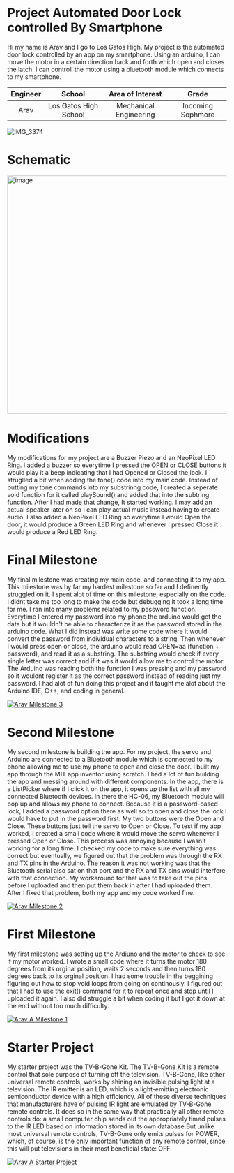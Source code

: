 ﻿# Project Automated Door Lock controlled By Smartphone 
Hi my name is Arav and I go to Los Gatos High. My project is the automated door lock controlled by an app on my smartphone. Using an arduino, I can move the motor in a certain direction back and forth which open and closes the latch. I can controll the motor using a bluetooth module which connects to my smartphone.

| **Engineer** | **School** | **Area of Interest** | **Grade** |
|:--:|:--:|:--:|:--:|
| Arav | Los Gatos High School | Mechanical Engineering | Incoming Sophmore

![IMG_3374](https://user-images.githubusercontent.com/107636256/174343360-5205d995-5982-4d61-a0ca-3b9098cd22a9.jpg)

# Schematic
<img width="546" alt="image" src="https://user-images.githubusercontent.com/107636256/180496190-ed4a2038-bb9d-4204-b286-a3a967b4bf79.png">

# Modifications
My modifications for my project are a Buzzer Piezo and an NeoPixel LED Ring. I added a buzzer so everytime I pressed the OPEN or CLOSE buttons it would play it a beep indicating that I had Opened or Closed the lock. I struglled a bit when adding the tone() code into my main code. Instead of putting my tone commands into my substrinng code, I created a seperate void function for it called playSound() and added that into the subtring function. After I had made that change, It started working. I may add an actual speaker later on so I can play actual music instead having to create audio. I also added a NeoPixel LED Ring so everytime I would Open the door, it would produce a Green LED Ring and whenever I pressed Close it would produce a Red LED Ring. 

  
# Final Milestone
My final milestone was creating my main code, and connecting it to my app. This milestone was by far my hardest milestone so far and I definently struggled on it. I spent alot of time on this milestone, especially on the code. I didnt take me too long to make the code but debugging it took a long time for me. I ran into many problems related to my password function. Everytime I entered my password into my phone the arduino would get the data but it wouldn't be able to characterize it as the password stored in the arduino code. What I did instead was write some code where it would convert the password from individual characters to a string. Then whenever I would press open or close, the arduino would read OPEN=aa (function + password), and read it as a substring. The substring would check if every single letter was correct and if it was it would allow me to control the motor. The Arduino was reading both the function I was pressing and my password so it wouldnt register it as the correct password instead of reading just my password. I had alot of fun doing this project and it taught me alot about the Arduino IDE, C++, and coding in general. 

[![Arav Milestone 3](https://res.cloudinary.com/marcomontalbano/image/upload/v1656518176/video_to_markdown/images/youtube--Eki0lcldMHU-c05b58ac6eb4c4700831b2b3070cd403.jpg)](https://youtu.be/Eki0lcldMHU "Arav Milestone 3")

# Second Milestone
My second milestone is building the app. For my project, the servo and Arduino are connected to a Bluetooth module which is connected to my phone allowing me to use my phone to open and close the door. I built my app through the MIT app inventor using scratch. I had a lot of fun building the app and messing around with different components. In the app, there is a ListPicker where if I click it on the app, it opens up the list with all my connected Bluetooth devices. In there the HC-06, my Bluetooth module will pop up and allows my phone to connect. Because it is a password-based lock, I added a password option there as well so to open and close the lock I would have to put in the password first. My two buttons were the Open and Close. These buttons just tell the servo to Open or Close. To test if my app worked, I created a small code where it would move the servo whenever I pressed Open or Close. This process was annoying because I wasn't working for a long time. I checked my code to make sure everything was correct but eventually, we figured out that the problem was through the RX and TX pins in the Arduino. The reason it was not working was that the Bluetooth serial also sat on that port and the RX and TX pins would interfere with that connection. My workaround for that was to take out the pins before I uploaded and then put them back in after I had uploaded them. After I fixed that problem, both my app and my code worked fine. 

[![Arav Milestone 2](https://res.cloudinary.com/marcomontalbano/image/upload/v1656346702/video_to_markdown/images/youtube--jCUfB167mUU-c05b58ac6eb4c4700831b2b3070cd403.jpg)](https://youtu.be/jCUfB167mUU "Arav Milestone 2")
# First Milestone
  
My first milestone was setting up the Ardiuno and the motor to check to see if my motor worked. I wrote a small code where it turns the motor 180 degrees from its orginal position, waits 2 seconds and then turns 180 degrees back to its orginal position. I had some trouble in the beggining figuring out how to stop void loops from going on continously. I figured out that I had to use the exit() command for it to repeat once and stop until I uploaded it again. I also did struggle a bit when coding it but I got it down at the end without too much difficulty.

[![Arav A Milestone 1](https://res.cloudinary.com/marcomontalbano/image/upload/v1655741586/video_to_markdown/images/youtube--xX2YCIsWFto-c05b58ac6eb4c4700831b2b3070cd403.jpg)](https://youtu.be/xX2YCIsWFto "Arav A Milestone 1")
# Starter Project

My starter project was the TV-B-Gone Kit. The TV-B-Gone Kit is a remote control that sole purpose of turning off the television. TV-B-Gone, like other universal remote controls, works by shining an invisible pulsing light at a television. The IR emitter is an LED, which is a light-emitting electronic semiconductor device with a high efficiency. All of these diverse techniques that manufacturers have of pulsing IR light are emulated by TV-B-Gone remote controls. It does so in the same way that practically all other remote controls do: a small computer chip sends out the appropriately timed pulses to the IR LED based on information stored in its own database.But unlike most universal remote controls, TV-B-Gone only emits pulses for POWER, which, of course, is the only important function of any remote control, since this will put televisions in their most beneficial state: OFF. 

[![Arav A Starter Project](https://res.cloudinary.com/marcomontalbano/image/upload/v1655741417/video_to_markdown/images/youtube--l2L5atMuXcE-c05b58ac6eb4c4700831b2b3070cd403.jpg)](https://youtu.be/l2L5atMuXcE "Arav A Starter Project")
